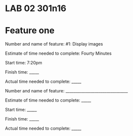 # LAB 02 301n16

# Feature one 
Number and name of feature: #1: Display images

Estimate of time needed to complete: Fourty Minutes

Start time: 7:20pm

Finish time: _____

Actual time needed to complete: _____
<!-- Template of time estimate format -->
Number and name of feature: ________________________________

Estimate of time needed to complete: _____

Start time: _____

Finish time: _____

Actual time needed to complete: _____